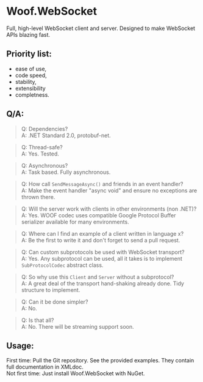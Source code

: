 # Woof.WebSocket

Full, high-level WebSocket client and server.
Designed to make WebSocket APIs blazing fast.

## Priority list:
- ease of use,
- code speed,
- stability,
- extensibility
- completness.

## Q/A:

> Q: Dependencies?<br/>
> A: .NET Standard 2.0, protobuf-net.

> Q: Thread-safe?<br/>
> A: Yes. Tested.

> Q: Asynchronous?<br/>
> A: Task based. Fully asynchronous.

> Q: How call `SendMessageAsync()` and friends in an event handler?<br/>
> A: Make the event handler "async void" and ensure no exceptions are thrown there.

> Q: Will the server work with clients in other environments (non .NET)?<br/>
> A: Yes. WOOF codec uses compatible Google Protocol Buffer serializer available for many environments.

> Q: Where can I find an example of a client written in language x?<br/>
> A: Be the first to write it and don't forget to send a pull request.

> Q: Can custom subprotocols be used with WebSocket transport?<br/>
> A: Yes. Any subprotocol can be used, all it takes is to implement `SubProtocolCodec` abstract class.

> Q: So why use this `Client` and `Server` without a subprotocol?<br/>
> A: A great deal of the transport hand-shaking already done. Tidy structure to implement.

> Q: Can it be done simpler?<br/>
> A: No.

> Q: Is that all?<br/>
> A: No. There will be streaming support soon.

## Usage:

First time: Pull the Git repository. See the provided examples. They contain full documentation in XMLdoc.<br/>
Not first time: Just install Woof.WebSocket with NuGet.
